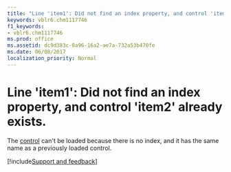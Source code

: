 ```yaml
---
title: "Line 'item1': Did not find an index property, and control 'item2' already exists."
keywords: vblr6.chm1117746
f1_keywords:
- vblr6.chm1117746
ms.prod: office
ms.assetid: dc9d383c-0a96-16a2-ae7a-732a53b470fe
ms.date: 06/08/2017
localization_priority: Normal
---
```



# Line 'item1': Did not find an index property, and control 'item2' already exists.

The [control](../../Glossary/vbe-glossary.md#control) can't be loaded because there is no index, and it has the same name as a previously loaded control.

[!include[Support and feedback](~/includes/feedback-boilerplate.md)]